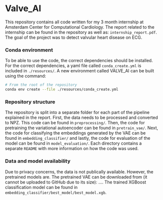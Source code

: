 # Valve_AI
This repository contains all code written for my 3 month internship at Amsterdam Center for Computational Cardiology. The report related to the internship can be found in the repository as well as: `internship_report.pdf`. The goal of the project was to detect valvular heart disease on ECG.

### Conda environment

To be able to use the code, the correct dependencies should be installed. For the correct dependencies, a yaml file called `conda_create.yml` is included in `./resources/`. A new environment called VALVE_AI can be built using the command:

```sh
# From the root of the repository
conda env create --file ./resources/conda_create.yml
```

### Repository structure
The repository is split into a separate folder for each part of the pipeline explained in the report. First, the data needs to be processed and converted to NPZ. This code can be found in `preprocessing/`. Then, the code for pretraining the variational autoencoder can be found in `pretrain_vae/`. Next, the code for classifying the embeddings generated by the VAE can be found in `embedding_classifier/` and lastly, the code for evaluation of the model can be found in `model_evaluation/`. Each directory contains a separate `README` with more information on how the code was used.

### Data and model availability
Due to privacy concerns, the data is not publically available. However, the pretrained models are. The pretrained VAE can be downloaded from (it cannot be uploaded to GitHub due to its size): .... The trained XGBoost classification model can be found in `embedding_classifier/best_model/best_model.xgb`. 


